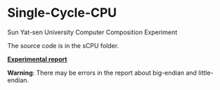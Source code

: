 # Single-Cycle-CPU
Sun Yat-sen University Computer Composition Experiment

The source code is in the sCPU folder.

[__Experimental report__](ECOP-18342069.pdf)

**Warning**: There may be errors in the report about big-endian and little-endian.
